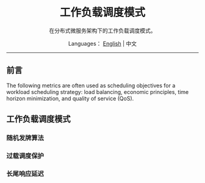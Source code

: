 <h1 align="center">工作负载调度模式</h1>

<div align="center">

在分布式微服务架构下的工作负载调度模式。

</div>

<div align="center">

Languages： [English](README.md) | 中文
</div>

----

## 前言

The following metrics are often used as scheduling objectives for a workload scheduling strategy: load balancing, economic principles, time horizon minimization, and quality of service (QoS).

## 工作负载调度模式

### 随机发牌算法

### 过载调度保护

### 长尾响应延迟
